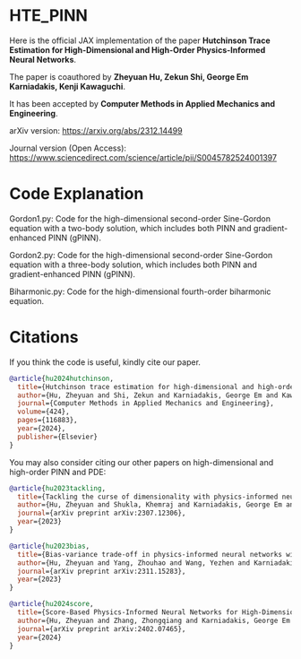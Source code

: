 # HTE_PINN
Here is the official JAX implementation of the paper **Hutchinson Trace Estimation for High-Dimensional and High-Order Physics-Informed Neural Networks**.

The paper is coauthored by **Zheyuan Hu, Zekun Shi, George Em Karniadakis, Kenji Kawaguchi**.

It has been accepted by **Computer Methods in Applied Mechanics and Engineering**.

arXiv version: https://arxiv.org/abs/2312.14499

Journal version (Open Access): https://www.sciencedirect.com/science/article/pii/S0045782524001397

# Code Explanation

Gordon1.py: Code for the high-dimensional second-order Sine-Gordon equation with a two-body solution, which includes both PINN and gradient-enhanced PINN (gPINN).

Gordon2.py: Code for the high-dimensional second-order Sine-Gordon equation with a three-body solution, which includes both PINN and gradient-enhanced PINN (gPINN).

Biharmonic.py: Code for the high-dimensional fourth-order biharmonic equation.

# Citations

If you think the code is useful, kindly cite our paper.

```bibtex
@article{hu2024hutchinson,
  title={Hutchinson trace estimation for high-dimensional and high-order physics-informed neural networks},
  author={Hu, Zheyuan and Shi, Zekun and Karniadakis, George Em and Kawaguchi, Kenji},
  journal={Computer Methods in Applied Mechanics and Engineering},
  volume={424},
  pages={116883},
  year={2024},
  publisher={Elsevier}
}
```

You may also consider citing our other papers on high-dimensional and high-order PINN and PDE:

```bibtex
@article{hu2023tackling,
  title={Tackling the curse of dimensionality with physics-informed neural networks},
  author={Hu, Zheyuan and Shukla, Khemraj and Karniadakis, George Em and Kawaguchi, Kenji},
  journal={arXiv preprint arXiv:2307.12306},
  year={2023}
}
```

```bibtex
@article{hu2023bias,
  title={Bias-variance trade-off in physics-informed neural networks with randomized smoothing for high-dimensional PDEs},
  author={Hu, Zheyuan and Yang, Zhouhao and Wang, Yezhen and Karniadakis, George Em and Kawaguchi, Kenji},
  journal={arXiv preprint arXiv:2311.15283},
  year={2023}
}
```


```bibtex
@article{hu2024score,
  title={Score-Based Physics-Informed Neural Networks for High-Dimensional Fokker-Planck Equations},
  author={Hu, Zheyuan and Zhang, Zhongqiang and Karniadakis, George Em and Kawaguchi, Kenji},
  journal={arXiv preprint arXiv:2402.07465},
  year={2024}
}
```
